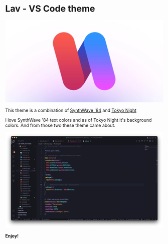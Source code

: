 # Lav - VS Code theme
![alt text](https://raw.githubusercontent.com/lewiseman/assets/master/lav-theme-banner.png "Lav")


This theme is a combination of [SynthWave '84](https://marketplace.visualstudio.com/items?itemName=RobbOwen.synthwave-vscode "SynthWave '84") and [Tokyo Night](https://marketplace.visualstudio.com/items?itemName=enkia.tokyo-night "Tokyo Night")


I love SynthWave '84 text colors and as of Tokyo Night it's background colors.
And from those two these theme came about.

![Preview](https://raw.githubusercontent.com/lewiseman/assets/master/lav-theme-preview.png "Preview")



**Enjoy!**

